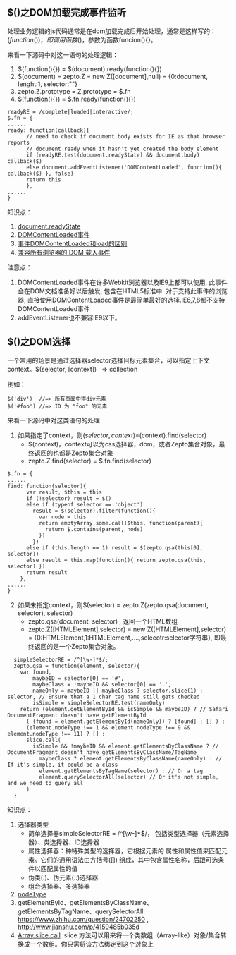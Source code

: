 ## $()之DOM加载完成事件监听
处理业务逻辑的js代码通常是在dom加载完成后开始处理，通常是这样写的：$(function(){})，即调用函数$()，参数为函数funcion(){}。

来看一下源码中对这一语句的处理逻辑：
1. $(function(){}) = $(document).ready(function(){})
2. $(document) = zepto.Z = new Z([document],null) = {0:document, lenght:1, selector:""}
3. zepto.Z.prototype = Z.prototype = $.fn
4. $(function(){}) = $.fn.ready(function(){})
```
readyRE = /complete|loaded|interactive/;
$.fn = {
......
ready: function(callback){
      // need to check if document.body exists for IE as that browser reports
      // document ready when it hasn't yet created the body element
      if (readyRE.test(document.readyState) && document.body) callback($)
      else document.addEventListener('DOMContentLoaded', function(){ callback($) }, false)
      return this
      },
......
}
```
知识点：
1. [document.readyState](https://developer.mozilla.org/zh-CN/docs/Web/API/Document/readyState)
2. [DOMContentLoaded事件](https://developer.mozilla.org/zh-CN/docs/Web/Events/DOMContentLoaded)
3. [事件DOMContentLoaded和load的区别](http://www.jianshu.com/p/d851db5f2f30)
4. [兼容所有浏览器的 DOM 载入事件](http://harttle.com/2016/05/14/binding-document-ready-event.html)

注意点：
1. DOMContentLoaded事件在许多Webkit浏览器以及IE9上都可以使用, 此事件会在DOM文档准备好以后触发, 包含在HTML5标准中. 对于支持此事件的浏览器, 直接使用DOMContentLoaded事件是最简单最好的选择.IE6,7,8都不支持DOMContentLoaded事件
2. addEventListener也不兼容IE9以下。
## $()之DOM选择
一个常用的场景是通过选择器selector选择目标元素集合，可以指定上下文context。$(selector, [context])   ⇒ collection

例如：
```
$('div')  //=> 所有页面中得div元素
$('#foo') //=> ID 为 "foo" 的元素
```
来看一下源码中对这类语句的处理
1. 如果指定了context，则$(selector,context)=$(context).find(selector)
      - $(context)，context可以为css选择器，dom，或者Zepto集合对象，最终返回的也都是Zepto集合对象
      - zepto.Z.find(selector) = $.fn.find(selector)
```
$.fn = {
......
find: function(selector){
      var result, $this = this
      if (!selector) result = $()
      else if (typeof selector == 'object')
        result = $(selector).filter(function(){
          var node = this
          return emptyArray.some.call($this, function(parent){
            return $.contains(parent, node)
          })
        })
      else if (this.length == 1) result = $(zepto.qsa(this[0], selector))
      else result = this.map(function(){ return zepto.qsa(this, selector) })
      return result
    },
......
}
```
2. 如果未指定context，则$(selector) = zepto.Z(zepto.qsa(document, selector), selector)
      - zepto.qsa(document, selector) , 返回一个HTML数组
      - zepto.Z([HTMLElement],selector) = new Z([HTMLElement],selector) = {0:HTMLElement,1:HTMLElement,....,selecotr:selector字符串}, 即最终返回的是一个Zepto集合对象。
```
  simpleSelectorRE = /^[\w-]*$/;
  zepto.qsa = function(element, selector){
    var found,
        maybeID = selector[0] == '#',
        maybeClass = !maybeID && selector[0] == '.',
        nameOnly = maybeID || maybeClass ? selector.slice(1) : selector, // Ensure that a 1 char tag name still gets checked
        isSimple = simpleSelectorRE.test(nameOnly)
    return (element.getElementById && isSimple && maybeID) ? // Safari DocumentFragment doesn't have getElementById
      ( (found = element.getElementById(nameOnly)) ? [found] : [] ) :
      (element.nodeType !== 1 && element.nodeType !== 9 && element.nodeType !== 11) ? [] :
      slice.call(
        isSimple && !maybeID && element.getElementsByClassName ? // DocumentFragment doesn't have getElementsByClassName/TagName
          maybeClass ? element.getElementsByClassName(nameOnly) : // If it's simple, it could be a class
          element.getElementsByTagName(selector) : // Or a tag
          element.querySelectorAll(selector) // Or it's not simple, and we need to query all
      )
  }
```

知识点：
1. 选择器类型
      - 简单选择器simpleSelectorRE = /^[\w-]*$/， 包括类型选择器（元素选择器）、类选择器、ID选择器
      - 属性选择器：种特殊类型的选择器，它根据元素的 属性和属性值来匹配元素。它们的通用语法由方括号([]) 组成，其中包含属性名称，后跟可选条件以匹配属性的值
      - 伪类(:)、伪元素(::)选择器
      - 组合选择器、多选择器
2. [nodeType](https://developer.mozilla.org/zh-CN/docs/Web/API/Node/nodeType)
3. getElementById、getElementsByClassName、getElementsByTagName、querySelectorAll: https://www.zhihu.com/question/24702250 , http://www.jianshu.com/p/4159485b035d 
4. [Array.slice.call](https://developer.mozilla.org/zh-CN/docs/Web/JavaScript/Reference/Global_Objects/Array/slice) :slice 方法可以用来将一个类数组（Array-like）对象/集合转换成一个数组。你只需将该方法绑定到这个对象上

